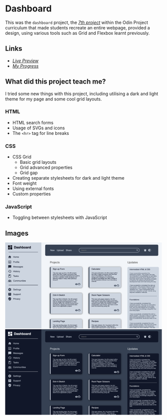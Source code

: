 # Dashboard

This was the `dashboard` project, the [*7th project*](https://www.theodinproject.com/lessons/node-path-intermediate-html-and-css-admin-dashboard) within the Odin Project curriculum that made students recreate an entire webpage, provided a design, using various tools such as Grid and Flexbox learnt previously.

## Links

- [*Live Preview*](https://devvivan.github.io/odin-dashboard/)
- [*My Progress*](https://github.com/DevVivan/odin-project)

## What did this project teach me?

I tried some new things with this project, including utilising a dark and light theme for my page and some cool grid layouts.

### HTML

- HTML search forms
- Usage of SVGs and icons
- The `<hr>` tag for line breaks

### CSS

- CSS Grid
  - Basic grid layouts
  - Grid advanced properties
  - Grid gap
- Creating separate stylesheets for dark and light theme
- Font weight
- Using external fonts
- Custom properties

### JavaScript

- Toggling between stylesheets with JavaScript

## Images

<img src="screenshots/screenshot-1.png">
<img src="screenshots/screenshot-2.png">
